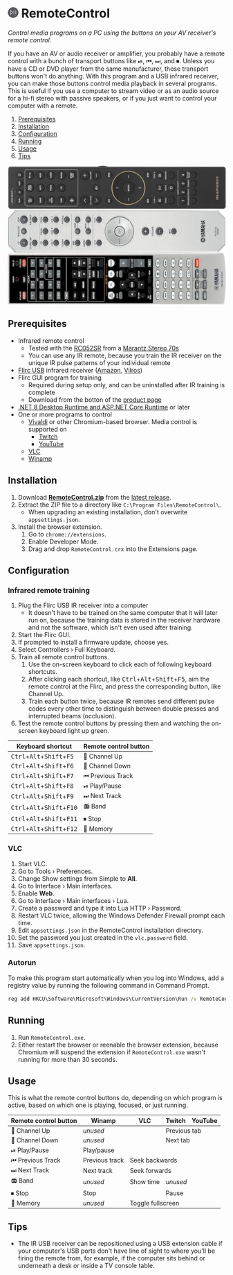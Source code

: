 <img src="https://github.com/Aldaviva/RemoteControl/blob/master/BrowserExtension/src/images/48.png?raw=true" alt="Remote control" height="24" /> RemoteControl
===

*Control media programs on a PC using the buttons on your AV receiver's remote control.*

If you have an AV or audio receiver or amplifier, you probably have a remote control with a bunch of transport buttons like ⏯, ⏮, ⏭, and ⏹. Unless you have a CD or DVD player from the same manufacturer, those transport buttons won't do anything. With this program and a USB infrared receiver, you can make those buttons control media playback in several programs. This is useful if you use a computer to stream video or as an audio source for a hi-fi stereo with passive speakers, or if you just want to control your computer with a remote.

<!-- MarkdownTOC autolink="true" bracket="round" autoanchor="false" levels="1,2" bullets="1.,-,-" -->

1. [Prerequisites](#prerequisites)
1. [Installation](#installation)
1. [Configuration](#configuration)
1. [Running](#running)
1. [Usage](#usage)
1. [Tips](#tips)

<!-- /MarkdownTOC -->

![Marantz remote control](.github/images/marantz-remote-sideways.webp)<br>
![Yamaha A-S701 remote control](.github/images/yamaha-a-s701-remote-sideways.webp)
![Yamaha RX-V465 remote control](.github/images/yamaha-rx-v465-remote-sideways.webp)

## Prerequisites
- Infrared remote control
    - Tested with the [RC052SR](https://images.crutchfieldonline.com/ImageHandler/trim/3000/1950/products/2023/34/642/g642STR70SB-o_other2-1.jpg) from a [Marantz Stereo 70s](https://www.marantz.com/en-us/product/system-products/stereo-70s/300789.html)
    - You can use any IR remote, because you train the IR receiver on the unique IR pulse patterns of your individual remote
- [Flirc USB](https://flirc.tv/products/flirc-usb-receiver) infrared receiver ([Amazon](https://www.amazon.com/gp/product/B01NBRBWS6/), [Vilros](https://vilros.com/products/flirc-usb-gen2))
- Flirc GUI program for training
    - Required during setup only, and can be uninstalled after IR training is complete
    - Download from the botton of the [product page](https://flirc.tv/products/flirc-usb-receiver)
- [.NET 8 Desktop Runtime and ASP.NET Core Runtime](https://dotnet.microsoft.com/en-us/download/dotnet/8.0) or later
- One or more programs to control
    - [Vivaldi](https://vivaldi.com/desktop/) or other Chromium-based browser. Media control is supported on
        - [Twitch](https://www.twitch.tv/)
        - [YouTube](https://www.youtube.com)
    - [VLC](https://www.videolan.org/vlc/)
    - [Winamp](https://forums.winamp.com/forum/winamp/winamp-discussion/306661-winamp-5-666-released-build-3516)

## Installation
1. Download [**RemoteControl.zip**](https://github.com/Aldaviva/RemoteControl/releases/latest/download/RemoteControl.zip) from the [latest release](https://github.com/Aldaviva/RemoteControl/releases/latest/).
1. Extract the ZIP file to a directory like `C:\Program Files\RemoteControl\`.
    - When upgrading an existing installation, don't overwrite `appsettings.json`.
1. Install the browser extension.
    1. Go to `chrome://extensions`.
    1. Enable Developer Mode.
    1. Drag and drop `RemoteControl.crx` into the Extensions page.

## Configuration
### Infrared remote training
1. Plug the Flirc USB IR receiver into a computer
    - It doesn't have to be trained on the same computer that it will later run on, because the training data is stored in the receiver hardware and not the software, which isn't even used after training.
1. Start the Flirc GUI.
1. If prompted to install a firmware update, choose yes.
1. Select Controllers › Full Keyboard.
1. Train all remote control buttons.
    1. Use the on-screen keyboard to click each of following keyboard shortcuts.
    1. After clicking each shortcut, like <kbd>Ctrl</kbd>+<kbd>Alt</kbd>+<kbd>Shift</kbd>+<kbd>F5</kbd>, aim the remote control at the Flirc, and press the corresponding button, like Channel Up.
    1. Train each button twice, because IR remotes send different pulse codes every other time to distinguish between double presses and interrupted beams (occlusion).
1. Test the remote control buttons by pressing them and watching the on-screen keyboard light up green.

|Keyboard shortcut|Remote control button|
|-|-|
|<kbd>Ctrl</kbd>+<kbd>Alt</kbd>+<kbd>Shift</kbd>+<kbd>F5</kbd>|🔼 Channel Up|
|<kbd>Ctrl</kbd>+<kbd>Alt</kbd>+<kbd>Shift</kbd>+<kbd>F6</kbd>|🔽 Channel Down|
|<kbd>Ctrl</kbd>+<kbd>Alt</kbd>+<kbd>Shift</kbd>+<kbd>F7</kbd>|⏮ Previous Track|
|<kbd>Ctrl</kbd>+<kbd>Alt</kbd>+<kbd>Shift</kbd>+<kbd>F8</kbd>|⏯ Play/Pause|
|<kbd>Ctrl</kbd>+<kbd>Alt</kbd>+<kbd>Shift</kbd>+<kbd>F9</kbd>|⏭ Next Track|
|<kbd>Ctrl</kbd>+<kbd>Alt</kbd>+<kbd>Shift</kbd>+<kbd>F10</kbd>|📻 Band|
|<kbd>Ctrl</kbd>+<kbd>Alt</kbd>+<kbd>Shift</kbd>+<kbd>F11</kbd>|⏹ Stop|
|<kbd>Ctrl</kbd>+<kbd>Alt</kbd>+<kbd>Shift</kbd>+<kbd>F12</kbd>|🧠 Memory|

### VLC
1. Start VLC.
1. Go to Tools › Preferences.
1. Change Show settings from Simple to **All**.
1. Go to Interface › Main interfaces.
1. Enable **Web**.
1. Go to Interface › Main interfaces › Lua.
1. Create a password and type it into Lua HTTP › Password.
1. Restart VLC twice, allowing the Windows Defender Firewall prompt each time.
1. Edit `appsettings.json` in the RemoteControl installation directory.
1. Set the password you just created in the `vlc.password` field.
1. Save `appsettings.json`.

### Autorun
To make this program start automatically when you log into Windows, add a registry value by running the following command in Command Prompt.
```bat
reg add HKCU\Software\Microsoft\Windows\CurrentVersion\Run /v RemoteControl /d """C:\Program Files\RemoteControl\RemoteControl.exe"""
```

## Running
1. Run `RemoteControl.exe`.
1. Either restart the browser or reenable the browser extension, because Chromium will suspend the extension if `RemoteControl.exe` wasn't running for more than 30 seconds.

## Usage
This is what the remote control buttons do, depending on which program is active, based on which one is playing, focused, or just running.
<table>
    <thead><th>Remote control button</th><th>Winamp</th><th>VLC</th><th>Twitch</th><th>YouTube</th></thead>
    <tr><td>🔼 Channel Up</td><td colspan="2"><em>unused</em></td><td colspan="2">Previous tab</td></tr>
    <tr><td>🔽 Channel Down</td><td colspan="2"><em>unused</em></td><td colspan="2">Next tab</td></tr>
    <tr><td>⏯ Play/Pause</td><td colspan="4">Play/pause</td></tr>
    <tr><td>⏮ Previous Track</td><td>Previous track</td><td colspan="3">Seek backwards</td></tr>
    <tr><td>⏭ Next Track</td><td>Next track</td><td colspan="3">Seek forwards</td></tr>
    <tr><td>📻 Band</td><td><em>unused</em></td><td>Show time</td><td colspan="2"><em>unused</em></td></tr>
    <tr><td>⏹ Stop</td><td colspan="2">Stop</td><td colspan="2">Pause</td></tr>
    <tr><td>🧠 Memory</td><td><em>unused</em></td><td colspan="3">Toggle fullscreen</td></tr>
</table>

## Tips
- The IR USB receiver can be repositioned using a USB extension cable if your computer's USB ports don't have line of sight to where you'll be firing the remote from, for example, if the computer sits behind or underneath a desk or inside a TV console table.
